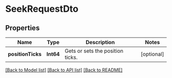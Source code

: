 # SeekRequestDto

## Properties
Name | Type | Description | Notes
------------ | ------------- | ------------- | -------------
**positionTicks** | **Int64** | Gets or sets the position ticks. | [optional] 

[[Back to Model list]](../README.md#documentation-for-models) [[Back to API list]](../README.md#documentation-for-api-endpoints) [[Back to README]](../README.md)


